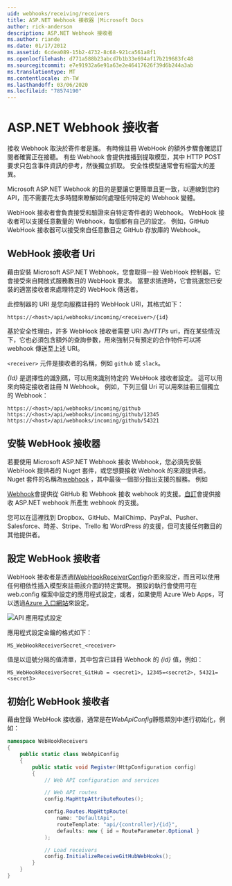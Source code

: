 ```yaml
---
uid: webhooks/receiving/receivers
title: ASP.NET Webhook 接收器 |Microsoft Docs
author: rick-anderson
description: ASP.NET Webhook 接收者
ms.author: riande
ms.date: 01/17/2012
ms.assetid: 6cdea089-15b2-4732-8c68-921ca561a8f1
ms.openlocfilehash: d771a588b23abcd7b1b33e694af17b219683fc48
ms.sourcegitcommit: e7e91932a6e91a63e2e46417626f39d6b244a3ab
ms.translationtype: MT
ms.contentlocale: zh-TW
ms.lasthandoff: 03/06/2020
ms.locfileid: "78574190"
---
```

# <a name="aspnet-webhooks-receivers"></a>ASP.NET Webhook 接收者

接收 Webhook 取決於寄件者是誰。 有時候註冊 WebHook 的額外步驟會確認訂閱者確實正在接聽。 有些 Webhook 會提供推播到提取模型，其中 HTTP POST 要求只包含事件資訊的參考，然後獨立抓取。 安全性模型通常會有相當大的差異。

Microsoft ASP.NET Webhook 的目的是要讓它更簡單且更一致，以連線到您的 API，而不需要花太多時間來瞭解如何處理任何特定的 Webhook 變體。

WebHook 接收者會負責接受和驗證來自特定寄件者的 Webhook。 WebHook 接收者可以支援任意數量的 Webhook，每個都有自己的設定。 例如，GitHub WebHook 接收器可以接受來自任意數目之 GitHub 存放庫的 Webhook。

## <a name="webhook-receiver-uris"></a>WebHook 接收者 Uri

藉由安裝 Microsoft ASP.NET Webhook，您會取得一般 WebHook 控制器，它會接受來自開放式服務數目的 WebHook 要求。 當要求抵達時，它會挑選您已安裝的適當接收者來處理特定的 WebHook 傳送者。

此控制器的 URI 是您向服務註冊的 WebHook URI，其格式如下：

```
https://<host>/api/webhooks/incoming/<receiver>/{id}
```

基於安全性理由，許多 WebHook 接收者需要 URI 為*HTTPs* uri，而在某些情況下，它也必須包含額外的查詢參數，用來強制只有預定的合作物件可以將 webhook 傳送至上述 URI。

`<receiver>` 元件是接收者的名稱，例如 `github` 或 `slack`。

*{Id}* 是選擇性的識別碼，可以用來識別特定的 WebHook 接收者設定。 這可以用來向特定接收者註冊 N Webhook。 例如，下列三個 Uri 可以用來註冊三個獨立的 Webhook：

```
https://<host>/api/webhooks/incoming/github
https://<host>/api/webhooks/incoming/github/12345
https://<host>/api/webhooks/incoming/github/54321
```

## <a name="installing-a-webhook-receiver"></a>安裝 WebHook 接收器

若要使用 Microsoft ASP.NET Webhook 接收 Webhook，您必須先安裝 WebHook 提供者的 Nuget 套件，或您想要接收 Webhook 的來源提供者。 Nuget 套件的名稱為[webhook](https://www.nuget.org/packages?q=Microsoft.AspNet.WebHooks.Receivers) ，其中最後一個部分指出支援的服務。 例如

[Webhook](https://www.nuget.org/packages?q=Microsoft.AspNet.WebHooks.Receivers.GitHub)會提供從 GitHub 和 Webhook 接收 webhook 的支援。[自訂](https://www.nuget.org/packages?q=Microsoft.AspNet.WebHooks.Receivers.Custom)會提供接收 ASP.NET webhook 所產生 webhook 的支援。

您可以在這裡找到 Dropbox、GitHub、MailChimp、PayPal、Pusher、Salesforce、時差、Stripe、Trello 和 WordPress 的支援，但可支援任何數目的其他提供者。

## <a name="configuring-a-webhook-receiver"></a>設定 WebHook 接收者

WebHook 接收者是透過[IWebHookReceiverConfig](https://github.com/aspnet/WebHooks/blob/master/src/Microsoft.AspNet.WebHooks.Receivers/WebHooks/IWebHookReceiverConfig.cs)介面來設定，而且可以使用任何相依性插入模型來註冊該介面的特定實現。 預設的執行會使用可在 web.config 檔案中設定的應用程式設定，或者，如果使用 Azure Web Apps，可以透過[Azure 入口網站](https://portal.azure.com/)來設定。

![API 應用程式設定](_static/AzureAppSettings.png)

應用程式設定金鑰的格式如下：

```
MS_WebHookReceiverSecret_<receiver>
```

值是以逗號分隔的值清單，其中包含已註冊 Webhook 的 *{id}* 值，例如：

```
MS_WebHookReceiverSecret_GitHub = <secret1>, 12345=<secret2>, 54321=<secret3>
```

## <a name="initializing-a-webhook-receiver"></a>初始化 WebHook 接收者

藉由登錄 WebHook 接收器，通常是在*WebApiConfig*靜態類別中進行初始化，例如：

```csharp
namespace WebHookReceivers
{
    public static class WebApiConfig
    {
        public static void Register(HttpConfiguration config)
        {
            // Web API configuration and services

            // Web API routes
            config.MapHttpAttributeRoutes();

            config.Routes.MapHttpRoute(
                name: "DefaultApi",
                routeTemplate: "api/{controller}/{id}",
                defaults: new { id = RouteParameter.Optional }
            );

            // Load receivers
            config.InitializeReceiveGitHubWebHooks();
        }
    }
}
```

